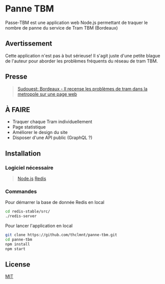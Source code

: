 # Panne TBM

Passe-TBM est une application web Node.js permettant de traquer le nombre de panne du service de Tram TBM (Bordeaux)

## Avertissement

Cette application n'est pas à but sérieuse! Il s'agit juste d'une petite blague de l'auteur pour aborder les problèmes fréquents du réseau de tram TBM.

## Presse

> [Sudouest: Bordeaux - Il recense les problèmes de tram dans la metropole sur une page web](https://www.sudouest.fr/gironde/pessac/bordeaux-il-recense-les-problemes-de-tram-dans-la-metropole-sur-une-page-web-1350972.php)

## À FAIRE

* Traquer chaque Tram individuellement
* Page statistique
* Améliorer le design du site
* Disposer d'une API public (GraphQL ?)

## Installation

### Logiciel nécessaire

> [Node.js](https://nodejs.org/)
> [Redis](https://redis.io/)

### Commandes

Pour démarrer la base de donnée Redis en local

```bash
cd redis-stable/src/
./redis-server
```

Pour lancer l'application en local

```bash
git clone https://github.com/thclmnt/panne-tbm.git
cd panne-tbm
npm install
npm start
```

## License

[MIT](LICENSE)
